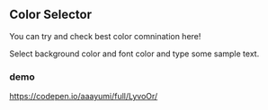 ## Color Selector 
You can try and check best color comnination here!

Select background color and font color and type some sample text.

### demo 
https://codepen.io/aaayumi/full/LyvoOr/